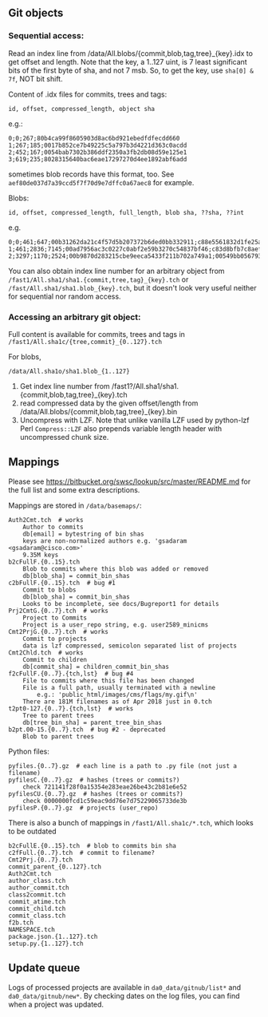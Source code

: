 ## Git objects

### Sequential access:

Read an index line from /data/All.blobs/{commit,blob,tag,tree}_{key}.idx
to get offset and length.
Note that the key, a 1..127 uint, is 7 least significant bits of the
first byte of sha, and not 7 msb.
So, to get the key, use `sha[0] & 7f`, NOT bit shift.

Content of .idx files for commits, trees and tags:

    id, offset, compressed_length, object sha

e.g.:

    0;0;267;80b4ca99f8605903d8ac6bd921ebedfdfecdd660
    1;267;185;0017b852ce7b49225c5a797b3d4221d363c0acdd
    2;452;167;0054bab7302b386ddf2350a3fb2db08d59e125e1
    3;619;235;8028315640bac6eae17297270d4ee1892abf6add

sometimes blob records have this format, too.
See `aef80de037d7a39ccd5f7f70d9e7dffc0a67aec8` for example.


Blobs:

    id, offset, compressed_length, full_length, blob sha, ??sha, ??int

e.g.

    0;0;461;647;00b31262da21c4f57d5b207372b6ded0bb332911;c88e5561832d1fe25a5e19cf15dc7de2fd81aae5;365420358
    1;461;2836;7145;00ad7956ac3c0227c0abf2e59b3270c54837bf46;c83d8bfb7c8aef24c8c2efd0abf4d90c7e0cc421;366044154
    2;3297;1170;2524;00b9870d283215cbe9eeca5433f211b702a749a1;00549bb056793128f1f35b1ada0a375466a69905;366711281

You can also obtain index line number for an arbitrary object from
`/fast1/All.sha1/sha1.{commit,tree,tag}_{key}.tch` or
`/fast/All.sha1/sha1.blob_{key}.tch`, but it doesn't look very useful
neither for sequential nor random access.


### Accessing an arbitrary git object:

Full content is available for commits, trees and tags in
`/fast1/All.sha1c/{tree,commit}_{0..127}.tch`

For blobs,

    /data/All.sha1o/sha1.blob_{1..127}

1. Get index line number from
    /fast1?/All.sha1/sha1.{commit,blob,tag,tree}_{key}.tch
3. read compressed data by the given offset/length from /data/All.blobs/{commit,blob,tag,tree}_{key}.bin
4. Uncompress with LZF. Note that unlike vanilla LZF used by python-lzf
    Perl `Compress::LZF` also prepends variable length header with uncompressed
    chunk size.


## Mappings

Please see https://bitbucket.org/swsc/lookup/src/master/README.md
for the full list and some extra descriptions.


Mappings are stored in `/data/basemaps/`:

    Auth2Cmt.tch  # works
        Author to commits
        db[email] = bytestring of bin shas
        keys are non-normalized authors e.g. 'gsadaram <gsadaram@cisco.com>'
        9.35M keys
    b2cFullF.{0..15}.tch
        Blob to commits where this blob was added or removed
        db[blob_sha] = commit_bin_shas
    c2bFullF.{0..15}.tch  # bug #1
        Commit to blobs
        db[blob_sha] = commit_bin_shas
        Looks to be incomplete, see docs/Bugreport1 for details
    Prj2CmtG.{0..7}.tch  # works
        Project to Commits
        Project is a user_repo string, e.g. user2589_minicms
    Cmt2PrjG.{0..7}.tch  # works
        Commit to projects
        data is lzf compressed, semicolon separated list of projects
    Cmt2Chld.tch  # works
        Commit to children
        db[commit_sha] = children_commit_bin_shas
    f2cFullF.{0..7}.{tch,lst}  # bug #4
        File to commits where this file has been changed
        File is a full path, usually terminated with a newline
            e.g.: 'public_html/images/cms/flags/my.gif\n'
        There are 181M filenames as of Apr 2018 just in 0.tch
    t2pt0-127.{0..7}.{tch,lst}  # works
        Tree to parent trees
        db[tree_bin_sha] = parent_tree_bin_shas
    b2pt.00-15.{0..7}.tch  # bug #2 - deprecated
        Blob to parent trees

Python files:

    pyfiles.{0..7}.gz  # each line is a path to .py file (not just a filename)
    pyfilesC.{0..7}.gz  # hashes (trees or commits?)
        check 721141f28f0a15354e283eae26be43c2b81e6e52
    pyfilesCU.{0..7}.gz  # hashes (trees or commits?)
        check 0000000fcd1c59eac9dd76e7d75229065733de3b
    pyfilesP.{0..7}.gz  # projects (user_repo)


There is also a bunch of mappings in `/fast1/All.sha1c/*.tch`,
which looks to be outdated

    b2cFullE.{0..15}.tch  # blob to commits bin sha
    c2fFull.{0..7}.tch  # commit to filename?
    Cmt2Prj.{0..7}.tch
    commit_parent_{0..127}.tch
    Auth2Cmt.tch
    author_class.tch
    author_commit.tch
    class2commit.tch
    commit_atime.tch
    commit_child.tch
    commit_class.tch
    f2b.tch
    NAMESPACE.tch
    package.json.{1..127}.tch
    setup.py.{1..127}.tch

## Update queue

Logs of processed projects are available in
`da0_data/gitnub/list*` and `da0_data/gitnub/new*`.
By checking dates on the log files, you can find
when a project was updated. 
